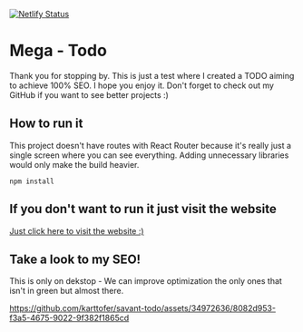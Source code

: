 [![Netlify Status](https://api.netlify.com/api/v1/badges/fcdd1228-b7e3-4672-8423-7e671282f8a6/deploy-status)](https://app.netlify.com/sites/savant-test/deploys)
# Mega - Todo

Thank you for stopping by. This is just a test where I created a TODO aiming to achieve 100% SEO. I hope you enjoy it. Don't forget to check out my GitHub if you want to see better projects :)

## How to run it

This project doesn't have routes with React Router because it's really just a single screen where you can see everything. Adding unnecessary libraries would only make the build heavier.

```node
npm install
```

## If you don't want to run it just visit the website
<a href="https://savant-test.netlify.app/" _target="_blank">Just click here to visit the website :)</a>

## Take a look to my SEO!


This is only on dekstop - We can improve optimization the only ones that isn't in green but almost there. </br>


https://github.com/karttofer/savant-todo/assets/34972636/8082d953-f3a5-4675-9022-9f382f1865cd







